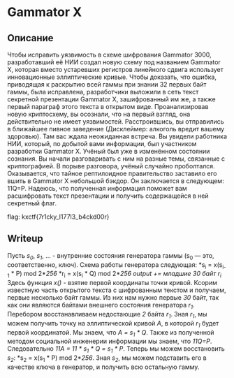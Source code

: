 # Gammator X


## Описание

Чтобы исправить уязвимость в схеме шифрования Gammator 3000, разработавший её НИИ создал новую схему под названием Gammator X, которая вместо устаревших регистров линейного сдвига использует инновационные эллиптические кривые. Чтобы доказать, что ошибка, приводящая к раскрытию всей гаммы при знании 32 первых байт гаммы, была исправлена, разработчики выложили в сеть текст секретной презентации Gammator X, зашифрованный им же, а также первый параграф этого текста в открытом виде.
Проанализировав новую криптосхему, вы осознали, что на первый взгляд, она действительно не имеет уязвимостей. Расстроившись, вы отправились в ближайшее пивное заведение (Дисклеймер: алкоголь вредит вашему здоровью). Там вас ждала неожиданная встреча. Вы увидели работника НИИ, который, по добытой вами информации, был участником разработки Gammator X. Учёный был уже в изменённом состоянии сознания. Вы начали разговаривать с ним на разные темы, связанные с криптографией. В порыве разговора, учёный случайно проболтался. Оказывается, что тайное рептилоидное правительство заставило его вшить в Gammator X небольшой бэкдор. Он заключается в следующем: 11Q=P.
Надеюсь, что полученная информация поможет вам расшифровать текст презентации и получить содержащейся в ней секретный флаг.


flag: kxctf{7r1cky_l177l3_b4ckd00r}


## Writeup


Пусть *s<sub>0</sub>*, *s<sub>1</sub>*, ... - внутренние состояния генератора гаммы (s<sub>0</sub> — это, 
соответственно, ключ).
Схема работы генератора следующая:
    *s<sub>i</sub> = x(s<sub>i-1</sub> \* P) mod 2\**256*
    *r<sub>i</sub> = x(s<sub>i</sub> \* Q) mod 2\**256*
    *output += младшие 30 байт r<sub>i</sub>*
Здесь функция *x()* - взятие первой координаты точки кривой.
Ксорим известную часть открытого текста с шифрованным текстом и получаем, первые несколько байт гаммы. Из них нам нужно первые *30* байт, так как они являются байтами внешнего состояния генератора *r<sub>1</sub>*.
Перебором восстанавливаем недостающие *2* байта *r<sub>1</sub>*. Зная *r<sub>1</sub>*, мы можем получить точку на эллиптической кривой *A*, в которой *r<sub>1</sub>* будет первой координатой.
Мы знаем, что *A = s<sub>1</sub> \* Q*. Также из полученной методом социальной инженерии информации мы знаем, что *11Q=P*. Следовательно *11A = 11 \* s<sub>1</sub> \* Q = s<sub>1</sub> \* P*.
Теперь мы можем восстановить *s<sub>2</sub>*: *s<sub>2</sub> = x(s<sub>1</sub> \* P) mod 2\**256*.
Зная *s<sub>2</sub>*, мы можем подставить его в качестве ключа в генератор, и получить всю остальную гамму.